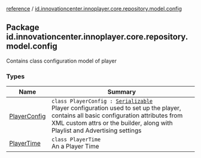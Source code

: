 [reference](../index.md) / [id.innovationcenter.innoplayer.core.repository.model.config](./index.md)

## Package id.innovationcenter.innoplayer.core.repository.model.config

Contains class configuration model of player

### Types

| Name | Summary |
|---|---|
| [PlayerConfig](-player-config/index.md) | `class PlayerConfig : `[`Serializable`](https://developer.android.com/reference/java/io/Serializable.html)<br>Player configuration used to set up the player, contains all basic configuration attributes from XML custom attrs or the builder, along with Playlist and Advertising settings |
| [PlayerTime](-player-time/index.md) | `class PlayerTime`<br>An a Player Time |
